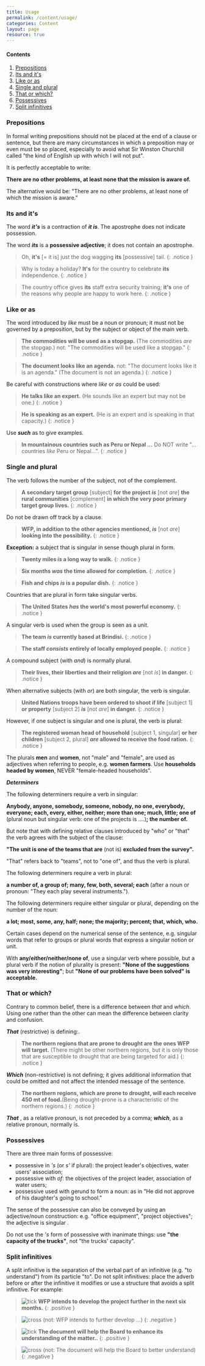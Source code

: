 ```yaml
---
title: Usage
permalink: /content/usage/
categories: Content
layout: page
resource: true
---
```

<div class="content-nav">
	<h4>Contents</h4>
	<ol>
		<li><a href="#prepositions">Prepositions</a></li>
		<li><a href="#its-and-its">Its and it's</a></li>
		<li><a href="#like-or-as">Like or as</a></li>
		<li><a href="#single-and-plural">Single and plural</a></li>
		<li><a href="#that-or-which">That or which?</a></li>
		<li><a href="#possessives">Possessives</a></li>
		<li><a href="#split-infinitives">Split infinitives</a></li>
	</ol>
</div>

### Prepositions

In formal writing prepositions should not be placed at the end of a clause or sentence, but there are many circumstances in which a preposition may or even must be so placed, especially to avoid what Sir Winston Churchill called "the kind of English up with which I will not put".

It is perfectly acceptable to write:

**There are no other problems, at least none that the mission is aware of.**

The alternative would be: "There are no other problems, at least none of which the mission is aware."

### Its and it's

The word **_it's_** is a contraction of **_it is_**. The apostrophe does not indicate possession.

The word **_its_** is a **possessive adjective**; it does not contain an apostrophe.

> Oh, **it's** [= it is] just the dog wagging **its** [possessive] tail.
{: .notice }

> Why is today a holiday? **It's** for the country to celebrate **its** independence.
{: .notice }

> The country office gives **its** staff extra security training; **it's** one of the reasons why people are happy to work here.
{: .notice }

### Like or as

The word introduced by *like* must be a noun or pronoun; it must not be governed by a preposition, but by the subject or object of the main verb.

> __The commodities will be used as a stopgap.__ (The commodities *are* the stopgap.) not: "The commodities will be used like a stopgap."
{: .notice }

> __The document looks like an agenda.__ not: "The document looks like it is an agenda." (The document is not an agenda.)
{: .notice }

Be careful with constructions where *like* or *as* could be used:

> __He talks like an expert.__ (He sounds like an expert but may not be one.)
{: .notice }

> __He is speaking as an expert.__ (He is an expert and is speaking in that capacity.)
{: .notice }

Use **_such_** as to give examples.

> __In mountainous countries such as Peru or Nepal ...__ Do NOT write "... countries *like* Peru or Nepal...".
{: .notice }


### Single and plural

The verb follows the number of the subject, not of the complement.

> **A secondary target group** [subject] **for the project _is_** [not *are*] **the rural communities** [complement] **in which the very poor primary target group lives.**
{: .notice }

Do not be drawn off track by a clause.

> **WFP, in addition to the other agencies mentioned, _is_** [not *are*] **looking into the possibility.**
{: .notice }

**Exception:** a subject that is singular in sense though plural in form.

> **Twenty miles *is* a long way to walk.**
{: .notice }

> **Six months *was* the time allowed for completion.**
{: .notice }

> **Fish and chips *is* is a popular dish.**
{: .notice }

Countries that are plural in form take singular verbs.

> **The United States *has* the world's most powerful economy.**
{: .notice }

A singular verb is used when the group is seen as a unit.

> **The team *is* currently based at Brindisi.**
{: .notice }

> **The staff *consists* entirely of locally employed people.**
{: .notice }

A compound subject (with *and*) is normally plural.

> **Their lives, their liberties and their religion _are_** [not *is*] **in danger.**
{: .notice }

When alternative subjects (with *or*) are both singular, the verb is singular.

> **United Nations troops have been ordered to shoot if life** [subject 1] **or property** [subject 2] **_is_** [not *are*] **in danger.**
{: .notice }

However, if one subject is singular and one is plural, the verb is plural:

> **The registered woman head of household** [subject 1, singular] **or her children** [subject 2, plural] **_are_ allowed to receive the food ration.**
{: .notice }

The plurals **men** and **women**, not "male" and "female", are used as adjectives when referring to people, e.g. **women farmers**. Use **households headed by women**, NEVER "female-headed households".

**_Determiners_**

The following determiners require a verb in singular:

**Anybody, anyone, somebody, someone, nobody, no one, everybody, everyone; each, every, either, neither; more than one; much, little; one of** (plural noun but singular verb: one of the projects is ....)**; the number of.**

But note that with defining relative clauses introduced by "who" or "that" the verb agrees with the subject of the clause:

__"The unit is one of the teams that are__ (not is) __excluded from the survey".__

"That" refers back to "teams", not to "one of", and thus the verb is plural.

The following determiners require a verb in plural:

__a number of, a group of; many, few, both, several; each__ (after a noun or pronoun: "They each play several instruments.").

The following determiners require either singular or plural, depending on the number of the noun:

__a lot; most, some, any, half; none; the majority; percent; that, which, who.__

Certain cases depend on the numerical sense of the sentence, e.g. singular words that refer to groups or plural words that express a singular notion or unit.

With __any/either/neither/none of__, use a singular verb where possible, but a plural verb if the notion of plurality is present: __"None of the suggestions was very interesting"__; but __"None of our problems have been solved" is acceptable.__

### That or which?

Contrary to common belief, there is a difference between *that* and *which*. Using one rather than the other can mean the difference between clarity and confusion.

__*That*__ (restrictive) is defining:.

> __The northern regions that are prone to drought are the ones WFP will target.__ (There might be other northern regions, but it is only those that are susceptible to drought that are being targeted for aid.)
{: .notice }

__*Which*__ (non-restrictive) is not defining; it gives additional information that could be omitted and not affect the intended message of the sentence.

> __The northern regions, which are prone to drought, will each receive 450 mt of food.__(Being drought-prone is a characteristic of the northern regions.)
{: .notice }

__*That*__ , as a relative pronoun, is not preceded by a comma; __*which*__, as a relative pronoun, normally is.


### Possessives

There are three main forms of possessive:

* possessive in *'s* (or *s'* if plural): the project leader's objectives, water users' association;
* possessive with *of*: the objectives of the project leader, association of water users;
* possessive used with gerund to form a noun: as in "He did not approve of his daughter's going to school."

The sense of the possessive can also be conveyed by using an adjective/noun construction: e.g. "office equipment", "project objectives"; the adjective is singular .

Do not use the *'s* form of possessive with inanimate things: use __"the capacity of the trucks"__, not "the trucks' capacity".


### Split infinitives

A split infinitive is the separation of the verbal part of an infinitive (e.g. "to understand") from its particle "to". Do not split infinitives: place the adverb before or after the infinitive it modifies or use a structure that avoids a split infinitive. For example:

> <img src="http://cdn.wfp.org/brand/ui/img/ui/svg/done.svg" alt="tick"> __WFP intends to develop the project further in the next six months.__
{: .positive }

> <img src="http://cdn.wfp.org/brand/ui/img/ui/svg/clear.svg" alt="cross"> (not: WFP intends to further develop ...)
{: .negative }

> <img src="http://cdn.wfp.org/brand/ui/img/ui/svg/done.svg" alt="tick"> __The document will help the Board to enhance its understanding of the matter..__
{: .positive }

> <img src="http://cdn.wfp.org/brand/ui/img/ui/svg/clear.svg" alt="cross"> (not: The document will help the Board to better understand)
{: .negative }


